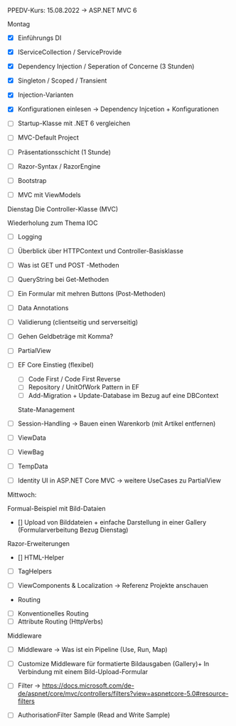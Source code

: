 ﻿PPEDV-Kurs: 15.08.2022 -> ASP.NET MVC 6 

Montag 
- [x] Einführungs DI 
- [x] IServiceCollection / ServiceProvide
- [x] Dependency Injection / Seperation of Concerne (3 Stunden) 
- [x] Singleton / Scoped / Transient 
- [x] Injection-Varianten
- [x] Konfigurationen einlesen -> Dependency Injcetion + Konfigurationen

- [ ] Startup-Klasse mit .NET 6 vergleichen 
- [ ] MVC-Default Project
- [ ] Präsentationsschicht (1 Stunde) 
- [ ] Razor-Syntax / RazorEngine 
- [ ] Bootstrap
- [ ] MVC mit ViewModels



Dienstag
Die Controller-Klasse (MVC)

Wiederholung zum Thema IOC 
- [ ] Logging 


- [ ] Überblick über HTTPContext und Controller-Basisklasse
- [ ] Was ist GET und POST -Methoden
- [ ] QueryString bei Get-Methoden
- [ ] Ein Formular mit mehren Buttons (Post-Methoden)
- [ ] Data Annotations 
- [ ] Validierung (clientseitig und serverseitig)
- [ ] Gehen Geldbeträge mit Komma?
- [ ] PartialView

- [ ] EF Core Einstieg (flexibel)
  - [ ] Code First / Code First Reverse
  - [ ] Repository / UnitOfWork Pattern in EF
  - [ ] Add-Migration + Update-Database im Bezug auf eine DBContext 
 
  State-Management
- [ ] Session-Handling -> Bauen einen Warenkorb (mit Artikel entfernen)
- [ ] ViewData
- [ ] ViewBag
- [ ] TempData
- [ ] Identity UI in ASP.NET Core MVC -> weitere UseCases zu PartialView


Mittwoch: 
 
Formual-Beispiel mit Bild-Dataien
- [] Upload von Bilddateien + einfache Darstellung in einer Gallery (Formularverbeitung Bezug Dienstag)

Razor-Erweiterungen
- [] HTML-Helper
- [ ] TagHelpers

- [ ] ViewComponents & Localization -> Referenz Projekte anschauen

- Routing
- [ ] Konventionelles Routing
- [ ] Attribute Routing (HttpVerbs)

Middleware
- [ ] Middleware -> Was ist ein Pipeline (Use, Run, Map)


- [ ] Customize Middleware für formatierte Bildausgaben (Gallery)+ In Verbindung mit einem Bild-Upload-Formular
- [ ] Filter -> https://docs.microsoft.com/de-de/aspnet/core/mvc/controllers/filters?view=aspnetcore-5.0#resource-filters
- [ ] AuthorisationFilter Sample (Read and Write Sample)






